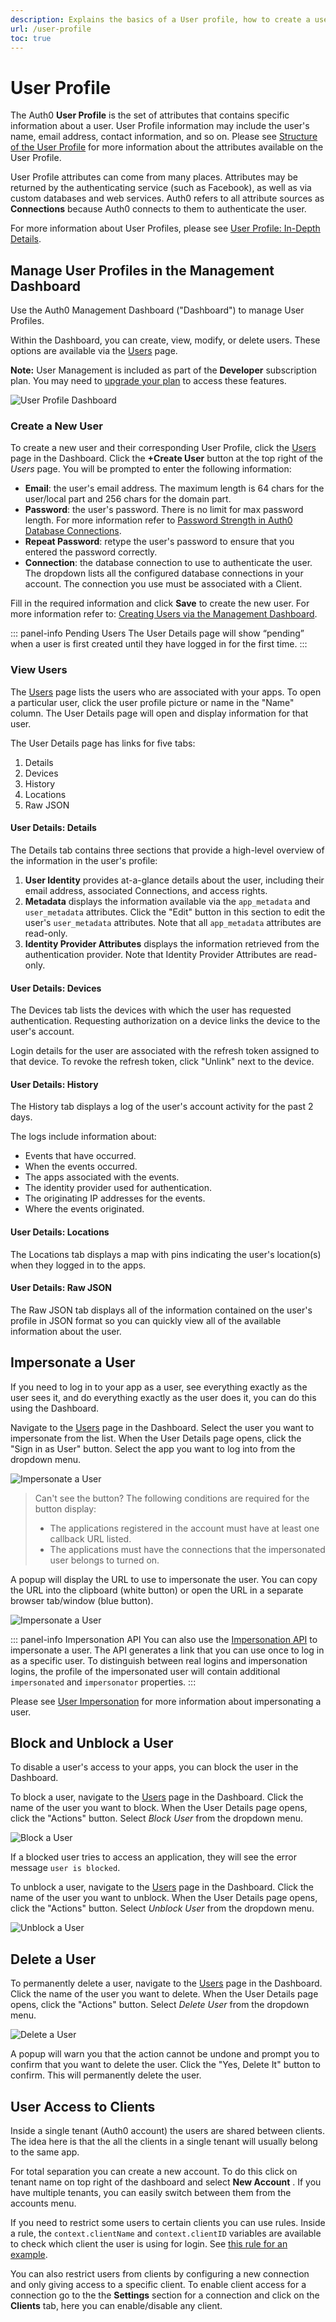 ```yaml
---
description: Explains the basics of a User profile, how to create a user and view users and their profile details.
url: /user-profile
toc: true
---
```


# User Profile

The Auth0 **User Profile** is the set of attributes that contains specific information about a user. User Profile information may include the user's name, email address, contact information, and so on. Please see [Structure of the User Profile](/user-profile/user-profile-structure) for more information about the attributes available on the User Profile.

User Profile attributes can come from many places. Attributes may be returned by the authenticating service (such as Facebook), as well as via custom databases and web services. Auth0 refers to all attribute sources as **Connections** because Auth0 connects to them to authenticate the user.

For more information about User Profiles, please see [User Profile: In-Depth Details](/user-profile/user-profile-details).

## Manage User Profiles in the Management Dashboard

Use the Auth0 Management Dashboard ("Dashboard") to manage User Profiles.

Within the Dashboard, you can create, view, modify, or delete users. These options are available via the [Users](${manage_url}/#/users) page.

**Note:** User Management is included as part of the **Developer** subscription plan. You may need to [upgrade your plan](${manage_url}/#/account/billing/subscription) to access these features.

![User Profile Dashboard](/media/articles/user-profile/user-profile-dashboard.png)

### Create a New User

To create a new user and their corresponding User Profile, click the [Users](${manage_url}/#/users) page in the Dashboard. Click the **+Create User** button at the top right of the *Users* page. You will be prompted to enter the following information:

* **Email**: the user's email address. The maximum length is 64 chars for the user/local part and 256 chars for the domain part.
* **Password**: the user's password. There is no limit for max password length. For more information refer to [Password Strength in Auth0 Database Connections](/connections/database/password-strength).
* **Repeat Password**: retype the user's password to ensure that you entered the password correctly.
* **Connection**: the database connection to use to authenticate the user. The dropdown lists all the configured database connections in your account. The connection you use must be associated with a Client.

Fill in the required information and click **Save** to create the new user. For more information refer to: [Creating Users via the Management Dashboard](/tutorials/creating-users-in-the-management-portal).

::: panel-info Pending Users
The User Details page will show “pending” when a user is first created until they have logged in for the first time.
:::

### View Users

The [Users](${manage_url}/#/users) page lists the users who are associated with your apps. To open a particular user, click the user profile picture or name in the "Name" column. The User Details page will open and display information for that user.

The User Details page has links for five tabs:

1. Details
2. Devices
3. History
4. Locations
5. Raw JSON

#### User Details: Details

The Details tab contains three sections that provide a high-level overview of the information in the user's profile:

1. **User Identity** provides at-a-glance details about the user, including their email address, associated Connections, and access rights.
2. **Metadata** displays the information available via the `app_metadata` and `user_metadata` attributes. Click the "Edit" button in this section to edit the user's `user_metadata` attributes. Note that all `app_metadata` attributes are read-only.
3. **Identity Provider Attributes** displays the information retrieved from the authentication provider. Note that Identity Provider Attributes are read-only.

#### User Details: Devices

The Devices tab lists the devices with which the user has requested authentication. Requesting authorization on a device links the device to the user's account.

Login details for the user are associated with the refresh token assigned to that device. To revoke the refresh token, click "Unlink" next to the device.

#### User Details: History

The History tab displays a log of the user's account activity for the past 2 days.

The logs include information about:

* Events that have occurred.
* When the events occurred.
* The apps associated with the events.
* The identity provider used for authentication.
* The originating IP addresses for the events.
* Where the events originated.

#### User Details: Locations

The Locations tab displays a map with pins indicating the user's location(s) when they logged in to the apps.

#### User Details: Raw JSON

The Raw JSON tab displays all of the information contained on the user's profile in JSON format so you can quickly view all of the available information about the user.

## Impersonate a User

If you need to log in to your app as a user, see everything exactly as the user sees it, and do everything exactly as the user does it, you can do this using the Dashboard.

Navigate to the [Users](${manage_url}/#/users) page in the Dashboard. Select the user you want to impersonate from the list. When the User Details page opens, click the "Sign in as User" button. Select the app you want to log into from the dropdown menu.

![Impersonate a User](/media/articles/user-profile/signin-as-user-01.png)

> Can't see the button? The following conditions are required for the button display:
> - The applications registered in the account must have at least one callback URL listed.
> - The applications must have the connections that the impersonated user belongs to turned on.

A popup will display the URL to use to impersonate the user. You can copy the URL into the clipboard (white button) or open the URL in a separate browser tab/window (blue button).

![Impersonate a User](/media/articles/user-profile/signin-as-user-02.png)

::: panel-info Impersonation API
You can also use the [Impersonation API](/api/authentication/reference#impersonation) to impersonate a user. The API generates a link that you can use once to log in as a specific user. To distinguish between real logins and impersonation logins, the profile of the impersonated user will contain additional `impersonated` and `impersonator` properties.
:::

Please see [User Impersonation](/user-profile/user-impersonation) for more information about impersonating a user.

## Block and Unblock a User

To disable a user's access to your apps, you can block the user in the Dashboard.

To block a user, navigate to the [Users](${manage_url}/#/users) page in the Dashboard. Click the name of the user you want to block. When the User Details page opens, click the "Actions" button. Select _Block User_ from the dropdown menu.

![Block a User](/media/articles/user-profile/block-user.png)

If a blocked user tries to access an application, they will see the error message `user is blocked`.

To unblock a user, navigate to the [Users](${manage_url}/#/users) page in the Dashboard. Click the name of the user you want to unblock. When the User Details page opens, click the "Actions" button. Select _Unblock User_ from the dropdown menu.

![Unblock a User](/media/articles/user-profile/unblock-user.png)

## Delete a User

To permanently delete a user, navigate to the [Users](${manage_url}/#/users) page in the Dashboard. Click the name of the user you want to delete. When the User Details page opens, click the "Actions" button. Select _Delete User_ from the dropdown menu.

![Delete a User](/media/articles/user-profile/delete-user.png)

A popup will warn you that the action cannot be undone and prompt you to confirm that you want to delete the user. Click the "Yes, Delete It" button to confirm. This will permanently delete the user.

## User Access to Clients

Inside a single tenant (Auth0 account) the users are shared between clients. The idea here is that the all the clients in a single tenant will usually belong to the same app. 

For total separation you can create a new account. To do this click on tenant name on top right of the dashboard and select **New Account** . If you have multiple tenants, you can easily switch between them from the accounts menu.

If you need to restrict some users to certain clients you can use rules. Inside a rule, the `context.clientName` and `context.clientID` variables are available to check which client the user is using for login. See [this rule for an example](https://github.com/auth0/rules/blob/master/rules/simple-user-whitelist-for-app.md). 

You can also restrict users from clients by configuring a new connection and only giving access to a specific client. To enable client access for a connection go to the the **Settings** section for a connection and click on the **Clients** tab, here you can enable/disable any client.
